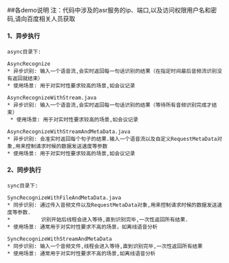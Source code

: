 ##各demo说明
注：代码中涉及的asr服务的ip、端口,以及访问权限用户名和密码,请向百度相关人员获取
#### 1、异步执行
    async目录下:
    
    AsyncRecognize
    * 异步识别: 输入一个语音流,会实时返回每一句话识别的结果（在指定时间最后音频流识别没有返回就结束）
    * 使用场景: 用于对实时性要求较高的场景,如会议记录
    
    AsyncRecognizeWithStream.java
    * 异步识别: 输入一个语音流,会实时返回每一句话识别的结果（等待所有音频识别完成才结束）
     * 使用场景: 用于对实时性要求较高的场景,如会议记录
    
    AsyncRecognizeWithStreamAndMetaData.java
    * 异步识别: 会准实时返回每个句子的结果.输入一个语音流以及自定义RequestMetaData对象,用来控制请求时候的数据发送速度等参数
    * 使用场景: 用于对实时性要求较高的场景,如会议记录
    
#### 2、同步执行
    sync目录下:
    
    SyncRecognizeWithFileAndMetaData.java
    * 同步识别: 通过传入音频文件以及RequestMetaData对象,用来控制请求时候的数据发送速度等参数.
    *          识别开始后线程会进入等待,直到识别完毕,一次性返回所有结果.
    * 使用场景: 通常用于对实时性要求不高的场景，如离线语音分析
    
    SyncRecognizeWithStreamAndMetaData
    * 同步识别: 输入一个音频文件,线程会进入等待,直到识别完毕,一次性返回所有结果
    * 使用场景: 通常用于对实时性要求不高的场景,如离线语音分析